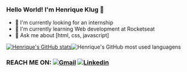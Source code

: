 ### Hello World! I'm Henrique Klug 👋

- 🔭 I'm currently looking for an internship
- 🌱 I'm currently learning Web development at Rocketseat
- 💬 Ask me about [html, css, javascript]

[![Henrique's GitHub stats](https://github-readme-stats.vercel.app/api?username=Hklug001&theme=tokyonight)](https://github.com/anuraghazra/github-readme-stats)![Henrique's GitHub most used languagens](https://github-readme-stats.vercel.app/api/top-langs/?username=Hklug001&layout=compact&theme=tokyonight)

 ### REACH ME ON: [![Gmail](https://img.shields.io/badge/Gmail-D14836?style=for-the-badge&logo=gmail&logoColor=white)](mailto:henriqueklug@gmail.com) [![Linkedin](https://img.shields.io/badge/-LinkedIn-%230077B5?style=for-the-badge&logo=linkedin&logoColor=white)](https://www.linkedin.com/in/henrique-klug)
